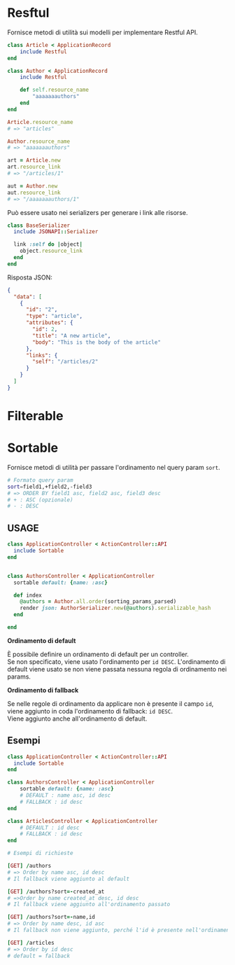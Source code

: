 # Resftul

Fornisce metodi di utilità sui modelli per implementare Restful API.

```ruby
class Article < ApplicationRecord
    include Restful
end

class Author < ApplicationRecord
    include Restful

    def self.resource_name
        "aaaaaaauthors"
    end
end

```

```ruby
Article.resource_name
# => "articles"

Author.resource_name
# => "aaaaaaauthors"

art = Article.new
art.resource_link
# => "/articles/1"

aut = Author.new
aut.resource_link
# => "/aaaaaaauthors/1"
```

Può essere usato nei serializers per generare i link alle risorse.

```ruby
class BaseSerializer
  include JSONAPI::Serializer

  link :self do |object|
    object.resource_link
  end
end
```

Risposta JSON:

```json
{
  "data": [
    {
      "id": "2",
      "type": "article",
      "attributes": {
        "id": 2,
        "title": "A new article",
        "body": "This is the body of the article"
      },
      "links": {
        "self": "/articles/2"
      }
    }
  ]
}
```

# Filterable

# Sortable

Fornisce metodi di utilità per passare l'ordinamento nel query param `sort`.

```bash
# Formato query param
sort=field1,+field2,-field3
# => ORDER BY field1 asc, field2 asc, field3 desc
# + : ASC (opzionale)
# - : DESC
```

## USAGE

```ruby
class ApplicationController < ActionController::API
  include Sortable
end


class AuthorsController < ApplicationController
  sortable default: {name: :asc}

  def index
    @authors = Author.all.order(sorting_params_parsed)
    render json: AuthorSerializer.new(@authors).serializable_hash
  end

end
```

**Ordinamento di default**

È possibile definire un ordinamento di default per un controller.<br>
Se non specificato, viene usato l'ordinamento per `id DESC`.
L'ordinamento di default viene usato se non viene passata nessuna regola di ordinamento nei params.<br>

**Ordinamento di fallback**

Se nelle regole di ordinamento da applicare non è presente il campo `id`, viene aggiunto in coda l'ordinamento di fallback: `id DESC`.<br>
Viene aggiunto anche all'ordinamento di default.<br>

## Esempi

```ruby
class ApplicationController < ActionController::API
  include Sortable
end

class AuthorsController < ApplicationController
    sortable default: {name: :asc}
    # DEFAULT : name asc, id desc
    # FALLBACK : id desc
end

class ArticlesController < ApplicationController
    # DEFAULT : id desc
    # FALLBACK : id desc
end

# Esempi di richieste

[GET] /authors
# => Order by name asc, id desc
# Il fallback viene aggiunto al default

[GET] /authors?sort=-created_at
# =>Order by name created_at desc, id desc
# Il fallback viene aggiunto all'ordinamento passato

[GET] /authors?sort=-name,id
# => Order by name desc, id asc
# Il fallback non viene aggiunto, perché l'id è presente nell'ordinamento passato

[GET] /articles
# => Order by id desc
# default = fallback
```
